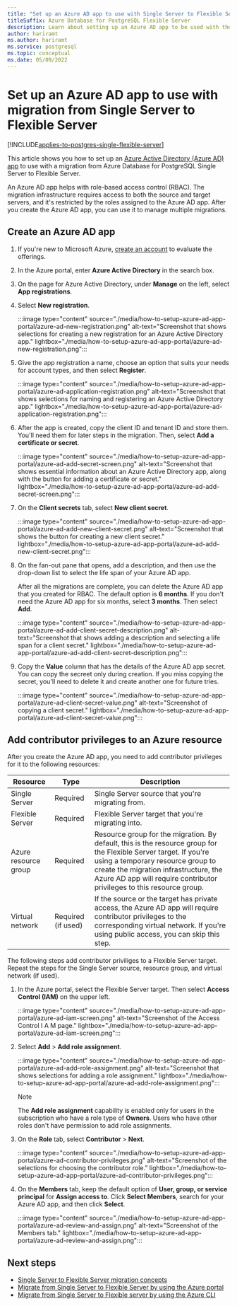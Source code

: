```yaml
---
title: "Set up an Azure AD app to use with Single Server to Flexible Server migration"
titleSuffix: Azure Database for PostgreSQL Flexible Server
description: Learn about setting up an Azure AD app to be used with the feature that migrates from Single Server to Flexible Server.
author: hariramt
ms.author: hariramt
ms.service: postgresql
ms.topic: conceptual
ms.date: 05/09/2022
---
```


# Set up an Azure AD app to use with migration from Single Server to Flexible Server

[!INCLUDE[applies-to-postgres-single-flexible-server](../includes/applies-to-postgresql-single-flexible-server.md)]

This article shows you how to set up an [Azure Active Directory (Azure AD) app](../../active-directory/develop/howto-create-service-principal-portal.md) to use with a migration from Azure Database for PostgreSQL Single Server to Flexible Server. 

An Azure AD app helps with role-based access control (RBAC). The migration infrastructure requires access to both the source and target servers, and it's restricted by the roles assigned to the Azure AD app. After you create the Azure AD app, you can use it to manage multiple migrations. 

## Create an Azure AD app

1. If you're new to Microsoft Azure, [create an account](https://azure.microsoft.com/free/) to evaluate the offerings. 
2. In the Azure portal, enter **Azure Active Directory** in the search box.
3. On the page for Azure Active Directory, under **Manage** on the left, select **App registrations**.
4. Select **New registration**.
   
    :::image type="content" source="./media/how-to-setup-azure-ad-app-portal/azure-ad-new-registration.png" alt-text="Screenshot that shows selections for creating a new registration for an Azure Active Directory app." lightbox="./media/how-to-setup-azure-ad-app-portal/azure-ad-new-registration.png":::
  
5. Give the app registration a name, choose an option that suits your needs for account types, and then select **Register**.

    :::image type="content" source="./media/how-to-setup-azure-ad-app-portal/azure-ad-application-registration.png" alt-text="Screenshot that shows selections for naming and registering an Azure Active Directory app." lightbox="./media/how-to-setup-azure-ad-app-portal/azure-ad-application-registration.png":::

6. After the app is created, copy the client ID and tenant ID and store them. You'll need them for later steps in the migration. Then, select **Add a certificate or secret**.

    :::image type="content" source="./media/how-to-setup-azure-ad-app-portal/azure-ad-add-secret-screen.png" alt-text="Screenshot that shows essential information about an Azure Active Directory app, along with the button for adding a certificate or secret." lightbox="./media/how-to-setup-azure-ad-app-portal/azure-ad-add-secret-screen.png":::

7. On the **Client secrets** tab, select **New client secret**.
    
    :::image type="content" source="./media/how-to-setup-azure-ad-app-portal/azure-ad-add-new-client-secret.png" alt-text="Screenshot that shows the button for creating a new client secret." lightbox="./media/how-to-setup-azure-ad-app-portal/azure-ad-add-new-client-secret.png":::

8. On the fan-out pane that opens, add a description, and then use the drop-down list to select the life span of your Azure AD app. 

   After all the migrations are complete, you can delete the Azure AD app that you created for RBAC. The default option is **6 months**. If you don't need the Azure AD app for six months, select **3 months**. Then select **Add**.
    
    :::image type="content" source="./media/how-to-setup-azure-ad-app-portal/azure-ad-add-client-secret-description.png" alt-text="Screenshot that shows adding a description and selecting a life span for a client secret." lightbox="./media/how-to-setup-azure-ad-app-portal/azure-ad-add-client-secret-description.png":::

9. Copy the **Value** column that has the details of the Azure AD app secret. You can copy the secreet only during creation. If you miss copying the secret, you'll need to delete it and create another one for future tries.
    
    :::image type="content" source="./media/how-to-setup-azure-ad-app-portal/azure-ad-client-secret-value.png" alt-text="Screenshot of copying a client secret." lightbox="./media/how-to-setup-azure-ad-app-portal/azure-ad-client-secret-value.png":::

## Add contributor privileges to an Azure resource

After you create the Azure AD app, you need to add contributor privileges for it to the following resources:

| Resource | Type | Description |
| ---- | ---- | ---- |
| Single Server | Required | Single Server source that you're migrating from. |
| Flexible Server | Required | Flexible Server target that you're migrating into. |
| Azure resource group | Required | Resource group for the migration. By default, this is the resource group for the Flexible Server target. If you're using a temporary resource group to create the migration infrastructure, the Azure AD app will require contributor privileges to this resource group. |
| Virtual network | Required (if used) | If the source or the target has private access, the Azure AD app will require contributor privileges to the corresponding virtual network. If you're using public access, you can skip this step. |

The following steps add contributor priviliges to a Flexible Server target. Repeat the steps for the Single Server source, resource group, and virtual network (if used).

1. In the Azure portal, select the Flexible Server target. Then select **Access Control (IAM)** on the upper left.
    
    :::image type="content" source="./media/how-to-setup-azure-ad-app-portal/azure-ad-iam-screen.png" alt-text="Screenshot of the Access Control I A M page." lightbox="./media/how-to-setup-azure-ad-app-portal/azure-ad-iam-screen.png":::

2.  Select **Add** > **Add role assignment**.
    
    :::image type="content" source="./media/how-to-setup-azure-ad-app-portal/azure-ad-add-role-assignment.png" alt-text="Screenshot that shows selections for adding a role assignment." lightbox="./media/how-to-setup-azure-ad-app-portal/azure-ad-add-role-assignment.png":::

    > [!NOTE]
    > The **Add role assignment** capability is enabled only for users in the subscription who have a role type of **Owners**. Users who have other roles don't have permission to add role assignments.

3.  On the **Role** tab, select **Contributor** > **Next**.
    
    :::image type="content" source="./media/how-to-setup-azure-ad-app-portal/azure-ad-contributor-privileges.png" alt-text="Screenshot of the selections for choosing the contributor role." lightbox="./media/how-to-setup-azure-ad-app-portal/azure-ad-contributor-privileges.png":::

4.  On the **Members** tab, keep the default option of **User, group, or service principal** for **Assign access to**. Click **Select Members**, search for your Azure AD app, and then click **Select**.
    
    :::image type="content" source="./media/how-to-setup-azure-ad-app-portal/azure-ad-review-and-assign.png" alt-text="Screenshot of the Members tab." lightbox="./media/how-to-setup-azure-ad-app-portal/azure-ad-review-and-assign.png":::

 
## Next steps

- [Single Server to Flexible Server migration concepts](./concepts-single-to-flexible.md)
- [Migrate from Single Server to Flexible Server by using the Azure portal](./how-to-migrate-single-to-flexible-portal.md)
- [Migrate from Single Server to Flexible server by using the Azure CLI](./how-to-migrate-single-to-flexible-cli.md)